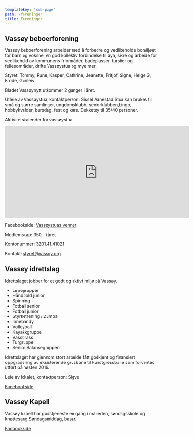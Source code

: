 ```yaml
---
templateKey: 'sub-page'
path: /foreninger
title: Foreninger
---
```

## Vassøy beboerforening

Vassøy beboerforening arbeider med å forbedre og vedlikeholde bomiljøet for barn og voksne, en god kollektiv forbindelse til øya, sikre og arbeide for vedlikehold av kommunens friområder, badeplasser, turstier og fellesområder, drifte Vassøystua og mye mer.

Styret: Tommy, Rune, Kasper, Cathrine, Jeanette, Fritjof, Signe, Helge G, Frode, Gunleiv

Bladet Vassøynytt utkommer 2 ganger i året.

Utleie av Vassøystua, kontaktperson: Sissel Aanestad
Stua kan brukes til små og større samlinger, ungdomsklubb, seniorklubben,bingo, hobbykvelder, bursdag, fest og kurs. Dekketøy til 35/40 personer.

Aktivitetskalender for vassøystua
<iframe src="https://calendar.google.com/calendar/embed?height=600&amp;wkst=2&amp;bgcolor=%23ffffff&amp;ctz=Europe%2FCopenhagen&amp;src=NDk4OGdhNTJlbHNyMDl2bGVlbDRsOGs0OGdAZ3JvdXAuY2FsZW5kYXIuZ29vZ2xlLmNvbQ&amp;color=%23009688&amp;hl=no&amp;showTitle=0&amp;showPrint=0&amp;showTabs=0&amp;showCalendars=0&amp;showTz=0&amp;showDate=1" style="border-width:0" width="600" height="300" frameborder="0" scrolling="no"></iframe>

Facebookside: [Vassøystuas venner](https://www.facebook.com/groups/293240757368328/)

Medlemskap: 350,- i året

Kontonummer: 3201.41.41021

Kontakt: [styret@vassoy.org](mailto:styret@vassoy.org)

## Vassøy idrettslag

Idrettslaget jobber for et godt og aktivt miljø på Vassøy.

- Løpegrupper
- Håndbold junior
- Spinning
- Fotball senior
- Fotball junior
- Styrketrening / Zumba
- Innebandy
- Volleyball
- Kayakkgruppe
- Vassbrass
- Turgruppe
- Senior Balansegruppen

Idrettslaget har gjennom stort arbeide fått godkjent og finansiert oppgradering av eksisterende grusbane til kunstgressbane som forventes utført på høsten 2019.

Leie av lokalet, kontaktperson: Sigve

[Facebookside](https://www.facebook.com/groups/220009571446373/)

## Vassøy Kapell

Vassøy kapell har gudstjeneste en gang i måneden, søndagsskole og knøttesang
Søndagsmiddag, basar.

[Facbookside](https://www.facebook.com/Vassoybedehus/)

